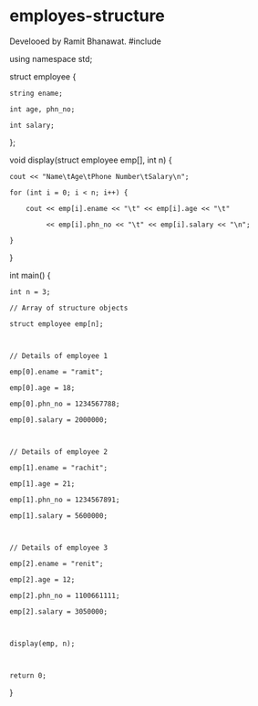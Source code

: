 # employes-structure
Develooed by Ramit Bhanawat.
#include <iostream> 

using namespace std; 

  

struct employee { 

    string ename; 

    int age, phn_no; 

    int salary; 
}; 

void display(struct employee emp[], int n) 
{ 

    cout << "Name\tAge\tPhone Number\tSalary\n"; 

    for (int i = 0; i < n; i++) { 

        cout << emp[i].ename << "\t" << emp[i].age << "\t"

             << emp[i].phn_no << "\t" << emp[i].salary << "\n"; 

    } 
}

int main() 
{ 

    int n = 3; 

    // Array of structure objects 

    struct employee emp[n]; 

  

    // Details of employee 1 

    emp[0].ename = "ramit"; 

    emp[0].age = 18; 

    emp[0].phn_no = 1234567788; 

    emp[0].salary = 2000000; 

  

    // Details of employee 2 

    emp[1].ename = "rachit"; 

    emp[1].age = 21; 

    emp[1].phn_no = 1234567891; 

    emp[1].salary = 5600000; 

  

    // Details of employee 3 

    emp[2].ename = "renit"; 

    emp[2].age = 12; 

    emp[2].phn_no = 1100661111; 

    emp[2].salary = 3050000; 

  

    display(emp, n); 

  

    return 0; 
} 
